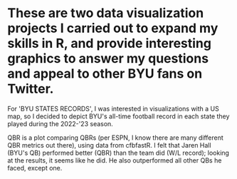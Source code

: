 # These are two data visualization projects I carried out to expand my skills in R, and provide interesting graphics to answer my questions and appeal to other BYU fans on Twitter.


For 'BYU STATES RECORDS', I was interested in visualizations with a US map, so I decided to depict BYU's all-time football record in each state they played during the 2022-'23 season.

QBR is a plot comparing QBRs (per ESPN, I know there are many different QBR metrics out there), using data from cfbfastR. 
I felt that Jaren Hall (BYU's QB) performed better (QBR) than the team did (W/L record); looking at the results, it seems like he did. 
He also outperformed all other QBs he faced, except one.
